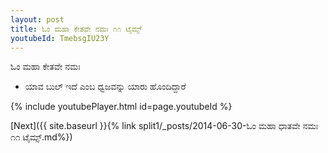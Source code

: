 ```yaml
---
layout: post
title: ಓಂ ಮಹಾ ಕೇತವೇ ನಮಃ ೧೧ ಟೈಮ್ಸ್
youtubeId: TmebsgIU23Y
---
```

 
 
 ಓಂ ಮಹಾ ಕೇತವೇ ನಮಃ  
 
 -  ಯಾವ ಬುಲ್ ಇದೆ ಎಂಬ ಧ್ವಜವನ್ನು ಯಾರು ಹೊಂದಿದ್ದಾರೆ 
 
  
 
  
 
 
 
 
 
 


{% include youtubePlayer.html id=page.youtubeId %}
 
[Next]({{ site.baseurl }}{% link  split1/_posts/2014-06-30-ಓಂ ಮಹಾ ಧಾತವೇ ನಮಃ ೧೧ ಟೈಮ್ಸ್.md%})
 
